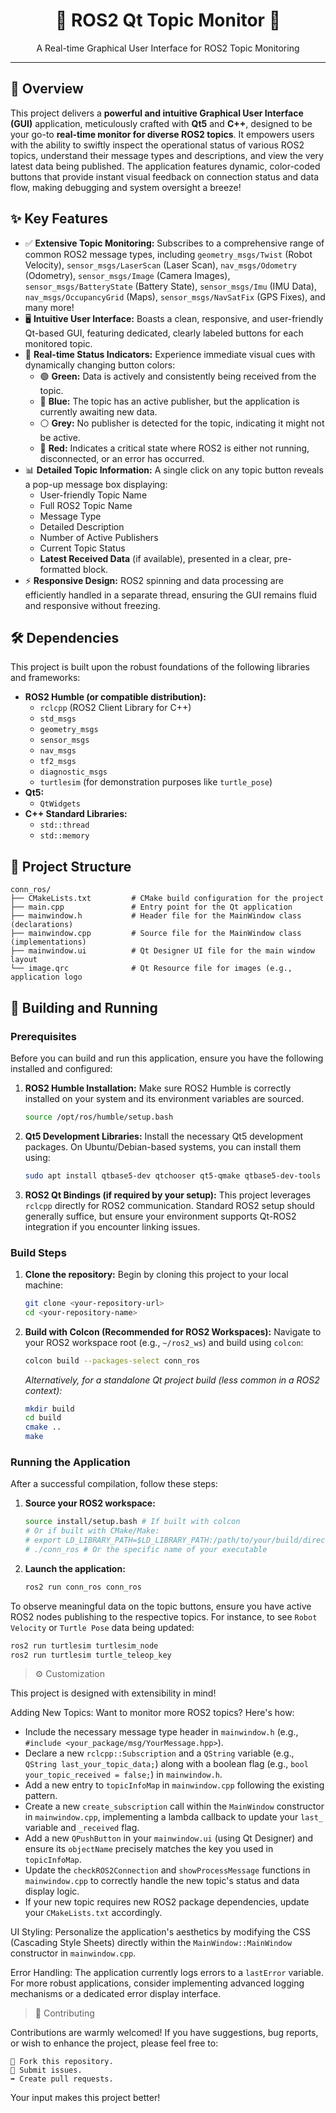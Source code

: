 <div align="center">
  <h1>🌟 ROS2 Qt Topic Monitor 🌟</h1>
  <p>A Real-time Graphical User Interface for ROS2 Topic Monitoring</p>
</div>

---

## 🚀 Overview

This project delivers a **powerful and intuitive Graphical User Interface (GUI)** application, meticulously crafted with **Qt5** and **C++**, designed to be your go-to **real-time monitor for diverse ROS2 topics**. It empowers users with the ability to swiftly inspect the operational status of various ROS2 topics, understand their message types and descriptions, and view the very latest data being published. The application features dynamic, color-coded buttons that provide instant visual feedback on connection status and data flow, making debugging and system oversight a breeze!

## ✨ Key Features

* ✅ **Extensive Topic Monitoring:** Subscribes to a comprehensive range of common ROS2 message types, including `geometry_msgs/Twist` (Robot Velocity), `sensor_msgs/LaserScan` (Laser Scan), `nav_msgs/Odometry` (Odometry), `sensor_msgs/Image` (Camera Images), `sensor_msgs/BatteryState` (Battery State), `sensor_msgs/Imu` (IMU Data), `nav_msgs/OccupancyGrid` (Maps), `sensor_msgs/NavSatFix` (GPS Fixes), and many more!
* 🖥️ **Intuitive User Interface:** Boasts a clean, responsive, and user-friendly Qt-based GUI, featuring dedicated, clearly labeled buttons for each monitored topic.
* 🚦 **Real-time Status Indicators:** Experience immediate visual cues with dynamically changing button colors:
    * 🟢 **Green:** Data is actively and consistently being received from the topic.
    * 🔵 **Blue:** The topic has an active publisher, but the application is currently awaiting new data.
    * ⚪ **Grey:** No publisher is detected for the topic, indicating it might not be active.
    * 🔴 **Red:** Indicates a critical state where ROS2 is either not running, disconnected, or an error has occurred.
* 📊 **Detailed Topic Information:** A single click on any topic button reveals a pop-up message box displaying:
    * User-friendly Topic Name
    * Full ROS2 Topic Name
    * Message Type
    * Detailed Description
    * Number of Active Publishers
    * Current Topic Status
    * **Latest Received Data** (if available), presented in a clear, pre-formatted block.
* ⚡ **Responsive Design:** ROS2 spinning and data processing are efficiently handled in a separate thread, ensuring the GUI remains fluid and responsive without freezing.

## 🛠️ Dependencies

This project is built upon the robust foundations of the following libraries and frameworks:

* **ROS2 Humble (or compatible distribution):**
    * `rclcpp` (ROS2 Client Library for C++)
    * `std_msgs`
    * `geometry_msgs`
    * `sensor_msgs`
    * `nav_msgs`
    * `tf2_msgs`
    * `diagnostic_msgs`
    * `turtlesim` (for demonstration purposes like `turtle_pose`)
* **Qt5:**
    * `QtWidgets`
* **C++ Standard Libraries:**
    * `std::thread`
    * `std::memory`

## 📂 Project Structure

    conn_ros/
    ├── CMakeLists.txt         # CMake build configuration for the project
    ├── main.cpp               # Entry point for the Qt application
    ├── mainwindow.h           # Header file for the MainWindow class (declarations)
    ├── mainwindow.cpp         # Source file for the MainWindow class (implementations)
    ├── mainwindow.ui          # Qt Designer UI file for the main window layout
    └── image.qrc              # Qt Resource file for images (e.g., application logo   


## 🚀 Building and Running

### Prerequisites

Before you can build and run this application, ensure you have the following installed and configured:

1.  **ROS2 Humble Installation:** Make sure ROS2 Humble is correctly installed on your system and its environment variables are sourced.
    ```bash
    source /opt/ros/humble/setup.bash
    ```
2.  **Qt5 Development Libraries:** Install the necessary Qt5 development packages.
    On Ubuntu/Debian-based systems, you can install them using:
    ```bash
    sudo apt install qtbase5-dev qtchooser qt5-qmake qtbase5-dev-tools
    ```
3.  **ROS2 Qt Bindings (if required by your setup):** This project leverages `rclcpp` directly for ROS2 communication. Standard ROS2 setup should generally suffice, but ensure your environment supports Qt-ROS2 integration if you encounter linking issues.

### Build Steps

1.  **Clone the repository:** Begin by cloning this project to your local machine:
    ```bash
    git clone <your-repository-url>
    cd <your-repository-name>
    ```
2.  **Build with Colcon (Recommended for ROS2 Workspaces):**
    Navigate to your ROS2 workspace root (e.g., `~/ros2_ws`) and build using `colcon`:
    ```bash
    colcon build --packages-select conn_ros
    ```
    *Alternatively, for a standalone Qt project build (less common in a ROS2 context):*
    ```bash
    mkdir build
    cd build
    cmake ..
    make
    ```

### Running the Application

After a successful compilation, follow these steps:

1.  **Source your ROS2 workspace:**
    ```bash
    source install/setup.bash # If built with colcon
    # Or if built with CMake/Make:
    # export LD_LIBRARY_PATH=$LD_LIBRARY_PATH:/path/to/your/build/directory
    # ./conn_ros # Or the specific name of your executable
    ```
2.  **Launch the application:**
    ```bash
    ros2 run conn_ros conn_ros
    ```

To observe meaningful data on the topic buttons, ensure you have active ROS2 nodes publishing to the respective topics. For instance, to see `Robot Velocity` or `Turtle Pose` data being updated:

```bash
ros2 run turtlesim turtlesim_node
ros2 run turtlesim turtle_teleop_key
```

>⚙️ Customization

This project is designed with extensibility in mind!

    
  Adding New Topics: Want to monitor more ROS2 topics? Here's how:
* Include the necessary message type header in `mainwindow.h` (e.g., `#include <your_package/msg/YourMessage.hpp>`).
* Declare a new `rclcpp::Subscription` and a `QString` variable (e.g., `QString last_your_topic_data;`) along with a boolean flag (e.g., `bool your_topic_received = false;`) in `mainwindow.h`.
* Add a new entry to `topicInfoMap` in `mainwindow.cpp` following the existing pattern.
* Create a new `create_subscription` call within the `MainWindow` constructor in `mainwindow.cpp`, implementing a lambda callback to update your `last_` variable and `_received` flag.
* Add a new `QPushButton` in your `mainwindow.ui` (using Qt Designer) and ensure its `objectName` precisely matches the key you used in `topicInfoMap`.
* Update the `checkROS2Connection` and `showProcessMessage` functions in `mainwindow.cpp` to correctly handle the new topic's status and data display logic.
* If your new topic requires new ROS2 package dependencies, update your `CMakeLists.txt` accordingly.

UI Styling: Personalize the application's aesthetics by modifying the CSS (Cascading Style Sheets) directly within the `MainWindow::MainWindow` constructor in `mainwindow.cpp`.

Error Handling: The application currently logs errors to a `lastError` variable. For more robust applications, consider implementing advanced logging mechanisms or a dedicated error display interface.

>🤝 Contributing

Contributions are warmly welcomed! If you have suggestions, bug reports, or wish to enhance the project, please feel free to:

    🍴 Fork this repository.
    🐛 Submit issues.
    ➡️ Create pull requests.
Your input makes this project better!